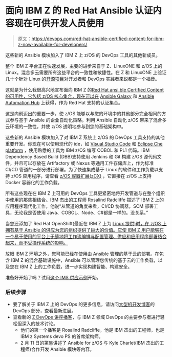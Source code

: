 # 面向 IBM Z 的 Red Hat Ansible 认证内容现在可供开发人员使用

> 原文：<https://devops.com/red-hat-ansible-certified-content-for-ibm-z-now-available-for-developers/>

这些新的 Ansible 模块加入了 IBM Z 上 z/OS 的 DevOps 工具的其他新成员。

整个 IBM Z 平台正在快速发展，主要的进步来自于 Z、LinuxONE 和 z/OS 上的 Linux。混合多云需要所有这些平台的一致性和敏捷性。在 Z 和 LinuxONE 上验证几十个针对 Linux 的[开源项目](https://www.ibm.com/community/z/open-source-software/)对开发者和 DevOps 实践者来说都是一个福音。

这就是为什么我很高兴地宣布面向 IBM Z 的[Red Hat ansi ble Certified Content 的可用性，它包括 z/OS 核心集合，现在可以在](https://github.com/ansible-collections/ibm_zos_core#ibm-z-core-collection) [Ansible Galaxy](https://galaxy.ansible.com/ibm/ibm_zos_core) 和 [Ansible Automation Hub](https://www.ansible.com/products/automation-hub) 上获得，作为 Red Hat 支持的认证集合。

这是向前迈出的重要一步，使 z/OS 能够以与您的环境中的其他部分完全相同的方式参与基于 Ansible 的企业自动化策略。利用 Ansible 自动化 z/OS 带来了混合多云环境的一致性，并使 z/OS 透明地参与到您的基础架构中。

这些新的 Ansible 模块加入了对 IBM Z 系统上 z/OS 的 DevOps 工具支持的其他重要开发。你现在可以使用现代的 ide，如 [Visual Studio Code](https://marketplace.visualstudio.com/items?itemName=IBM.zopeneditor) 和 [Eclipse Che platform](https://developer.ibm.com/mainframe/2019/12/11/ibm-z-open-editor-in-the-cloud-with-eclipse-che/) ，使用熟悉的工具为 IBM z/OS 编写 COBOL 和 PL1 代码。IBM Dependency Based Build (DBB)支持使用 Jenkins 和 Git 构建 z/OS 源代码文件，并且可以存放在 Artifactory 或 Nexus 等通用工件存储库上，作为标准 CI/CD 管道的一部分进行部署。为了快速集成基于 Linux 的软件和工作负载以支持 z/OS 应用程序，请查看 [z/OS 容器扩展(zCX)](https://www.ibm.com/support/z-content-solutions/container-extensions/) ，它直接在 z/OS 上支持 Docker 容器化的工作负载。

所有这些现在在 IBM Z 上可用的 DevOps 工具更紧密地将开发管道与在整个组织中使用的那些相结合。IBM 杰出的工程师 Rosalind Radcliffe 描述了 IBM Z 上的应用程序现代化工作，他说“从管道的角度来看，CI/CD 协调器，SCM 部署工具，无论我是否使用 Java、COBOL、Node、C#都是一样的。没关系。”

当您还添加了 Red Hat OpenShift(最近在 IBM Z 上为 [Linux 提供)时，在 z/OS 上拥有基于 Ansible 的供应为您的组织提供了巨大的价值。它使 IBM Z 用户能够在一个易于使用的平台上无缝地将工作流编排与配置管理、供应和应用程序部署结合起来，而不受操作系统的影响。](https://developer.ibm.com/blogs/willie-tejada-redhat-openshift-ibmz/)

放眼 IBM Z 环境之外，您可能已经在使用由 Ansible 管理的基于云的部署。在包含 IBM Z 的混合基础设施中，Ansible 可以管理您传统的基于云的工作负载，以及您在 IBM Z 上的工作负载，进一步实现构建智能、构建安全。

准备好开始了吗？试用[这个 IMS 供应示例](https://github.com/imsdev/ims-ansible-tmdb)开始。

### 后续步骤

*   要了解关于 IBM Z 上的 DevOps 的更多信息，请访问[大型机开发博客](https://developer.ibm.com/mainframe/category/devops/)的 DevOps 部分，查看最新进展。
*   查看新的 [Z DevOps 讲座播客](https://developer.ibm.com/mainframe/category/podcasts/)，与 IBM Z 领域 DevOps 的主要参与者进行轻松但深入的技术讨论。
    *   他们的第一个播客是 Rosalind Radcliffe，他是 IBM 杰出的工程师，也是 IBM z Systems devo PS 的首席架构师。
    *   2 月 11 日的第[集](https://developer.ibm.com/mainframe/2020/02/11/z-devops-talks-season-1-episode-6-kyle-charlet/)讲述了 Ansible for z/OS 与 Kyle Charlet(IBM 杰出的工程师)合作开发 Ansible 模块等内容。